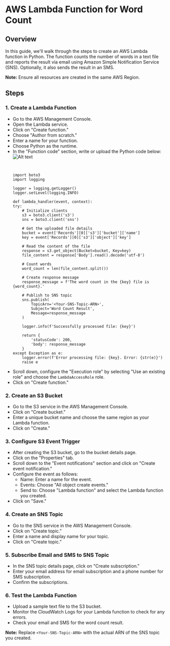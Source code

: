 
# AWS Lambda Function for Word Count

## Overview

In this guide, we'll walk through the steps to create an AWS Lambda function in Python. The function counts the number of words in a text file and reports the result via email using Amazon Simple Notification Service (SNS). Optionally, it also sends the result in an SMS.

**Note:** Ensure all resources are created in the same AWS Region.

## Steps

### 1. Create a Lambda Function

- Go to the AWS Management Console.
- Open the Lambda service.
- Click on "Create function."
- Choose "Author from scratch."
- Enter a name for your function.
- Choose Python as the runtime.
- In the "Function code" section, write or upload the Python code below:
    ![Alt text](amda_function.jpg)
    ```python'''
    

    import boto3
    import logging

    logger = logging.getLogger()
    logger.setLevel(logging.INFO)

    def lambda_handler(event, context):
    try:
        # Initialize clients
        s3 = boto3.client('s3')
        sns = boto3.client('sns')
        
        # Get the uploaded file details
        bucket = event['Records'][0]['s3']['bucket']['name']
        key = event['Records'][0]['s3']['object']['key']
        
        # Read the content of the file
        response = s3.get_object(Bucket=bucket, Key=key)
        file_content = response['Body'].read().decode('utf-8')
        
        # Count words
        word_count = len(file_content.split())
        
        # Create response message
        response_message = f'The word count in the {key} file is {word_count}.'

        # Publish to SNS topic
        sns.publish(
            TopicArn='<Your-SNS-Topic-ARN>',
            Subject='Word Count Result',
            Message=response_message
        )

        logger.info(f'Successfully processed file: {key}')

        return {
            'statusCode': 200,
            'body': response_message
        }
    except Exception as e:
        logger.error(f'Error processing file: {key}. Error: {str(e)}')
        raise e

- Scroll down, configure the "Execution role" by selecting "Use an existing role" and choose the `LambdaAccessRole` role.
- Click on "Create function."

### 2. Create an S3 Bucket

- Go to the S3 service in the AWS Management Console.
- Click on "Create bucket."
- Enter a unique bucket name and choose the same region as your Lambda function.
- Click on "Create."

### 3. Configure S3 Event Trigger

- After creating the S3 bucket, go to the bucket details page.
- Click on the "Properties" tab.
- Scroll down to the "Event notifications" section and click on "Create event notification."
- Configure the event as follows:
    - Name: Enter a name for the event.
    - Events: Choose "All object create events."
    - Send to: Choose "Lambda function" and select the Lambda function you created.
- Click on "Save."

### 4. Create an SNS Topic

- Go to the SNS service in the AWS Management Console.
- Click on "Create topic."
- Enter a name and display name for your topic.
- Click on "Create topic."

### 5. Subscribe Email and SMS to SNS Topic

- In the SNS topic details page, click on "Create subscription."
- Enter your email address for email subscription and a phone number for SMS subscription.
- Confirm the subscriptions.

### 6. Test the Lambda Function

- Upload a sample text file to the S3 bucket.
- Monitor the CloudWatch Logs for your Lambda function to check for any errors.
- Check your email and SMS for the word count result.


**Note:** Replace `<Your-SNS-Topic-ARN>` with the actual ARN of the SNS topic you created.

